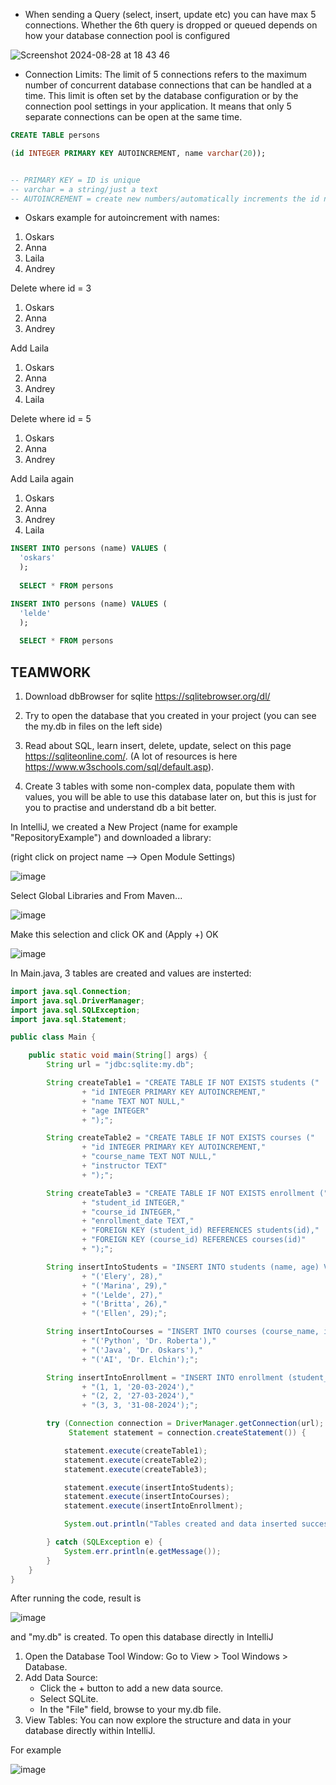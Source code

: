* When sending a Query (select, insert, update etc) you can have max 5 connections.
Whether the 6th query is dropped or queued depends on how your database connection pool is configured

![Screenshot 2024-08-28 at 18 43 46](https://github.com/user-attachments/assets/49b267af-5d7c-40ff-8f17-214001ea3fc6)

* Connection Limits: The limit of 5 connections refers to the maximum number of concurrent database connections that can be handled at a time.
This limit is often set by the database configuration or by the connection pool settings in your application.
It means that only 5 separate connections can be open at the same time.

```sql
CREATE TABLE persons

(id INTEGER PRIMARY KEY AUTOINCREMENT, name varchar(20));


-- PRIMARY KEY = ID is unique
-- varchar = a string/just a text
-- AUTOINCREMENT = create new numbers/automatically increments the id number
```

* Oskars example for autoincrement with names:
  
1. Oskars
2. Anna
3. Laila
4. Andrey

Delete where id = 3

1. Oskars
2. Anna
4. Andrey

Add Laila

1. Oskars
2. Anna
4. Andrey
5. Laila

Delete where id = 5

1. Oskars
2. Anna
4. Andrey

Add Laila again

1. Oskars
2. Anna
4. Andrey
6. Laila


```sql
INSERT INTO persons (name) VALUES (
  'oskars'
  );
  
  SELECT * FROM persons
```
```sql
INSERT INTO persons (name) VALUES (
  'lelde'
  );
  
  SELECT * FROM persons
```

## TEAMWORK ##

1. Download dbBrowser for sqlite
https://sqlitebrowser.org/dl/

2. Try to open the database that you created in your project (you can see the my.db in files on the left side)

3. Read about SQL, learn insert, delete, update, select on this page https://sqliteonline.com/. (A lot of resources is here https://www.w3schools.com/sql/default.asp).

4. Create 3 tables with some non-complex data, populate them with values, you will be able to use this database later on, but this is just for you to practise and understand db a bit better.

In IntelliJ, we created a New Project (name for example "RepositoryExample") and downloaded a library:

(right click on project name --> Open Module Settings)

![image](https://github.com/user-attachments/assets/d7e6a7ae-ee9d-48a3-8641-ef501eaed350)

Select Global Libraries and From Maven...

![image](https://github.com/user-attachments/assets/138a91e7-c1de-4114-9925-7948665895da)

Make this selection and click OK and (Apply +) OK

![image](https://github.com/user-attachments/assets/a2dafb4c-a1a8-48a6-a8af-54116ba9a3d9)

In Main.java, 3 tables are created and values are insterted:
```java
import java.sql.Connection;
import java.sql.DriverManager;
import java.sql.SQLException;
import java.sql.Statement;

public class Main {

    public static void main(String[] args) {
        String url = "jdbc:sqlite:my.db";

        String createTable1 = "CREATE TABLE IF NOT EXISTS students ("
                + "id INTEGER PRIMARY KEY AUTOINCREMENT,"
                + "name TEXT NOT NULL,"
                + "age INTEGER"
                + ");";

        String createTable2 = "CREATE TABLE IF NOT EXISTS courses ("
                + "id INTEGER PRIMARY KEY AUTOINCREMENT,"
                + "course_name TEXT NOT NULL,"
                + "instructor TEXT"
                + ");";

        String createTable3 = "CREATE TABLE IF NOT EXISTS enrollment ("
                + "student_id INTEGER,"
                + "course_id INTEGER,"
                + "enrollment_date TEXT,"
                + "FOREIGN KEY (student_id) REFERENCES students(id),"
                + "FOREIGN KEY (course_id) REFERENCES courses(id)"
                + ");";

        String insertIntoStudents = "INSERT INTO students (name, age) VALUES "
                + "('Elery', 28),"
                + "('Marina', 29),"
                + "('Lelde', 27),"
                + "('Britta', 26),"
                + "('Ellen', 29);";

        String insertIntoCourses = "INSERT INTO courses (course_name, instructor) VALUES "
                + "('Python', 'Dr. Roberta'),"
                + "('Java', 'Dr. Oskars'),"
                + "('AI', 'Dr. Elchin');";

        String insertIntoEnrollment = "INSERT INTO enrollment (student_id, course_id, enrollment_date) VALUES "
                + "(1, 1, '20-03-2024'),"
                + "(2, 2, '27-03-2024'),"
                + "(3, 3, '31-08-2024');";

        try (Connection connection = DriverManager.getConnection(url);
             Statement statement = connection.createStatement()) {

            statement.execute(createTable1);
            statement.execute(createTable2);
            statement.execute(createTable3);

            statement.execute(insertIntoStudents);
            statement.execute(insertIntoCourses);
            statement.execute(insertIntoEnrollment);

            System.out.println("Tables created and data inserted successfully.");

        } catch (SQLException e) {
            System.err.println(e.getMessage());
        }
    }
}
```

After running the code, result is 

![image](https://github.com/user-attachments/assets/240b1a83-9f4d-45e1-b347-c9eee260aa18)

and "my.db" is created. To open this database directly in IntelliJ

1. Open the Database Tool Window: Go to View > Tool Windows > Database.
2. Add Data Source:
    * Click the + button to add a new data source.
    * Select SQLite.
    * In the "File" field, browse to your my.db file.
3. View Tables: You can now explore the structure and data in your database directly within IntelliJ.

For example

![image](https://github.com/user-attachments/assets/e9dd4844-e769-4c9b-8189-90293a2481c6)






